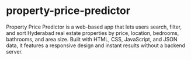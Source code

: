 # property-price-predictor
Property Price Predictor is a web-based app that lets users search, filter, and sort Hyderabad real estate properties by price, location, bedrooms, bathrooms, and area size. Built with HTML, CSS, JavaScript, and JSON data, it features a responsive design and instant results without a backend server.
